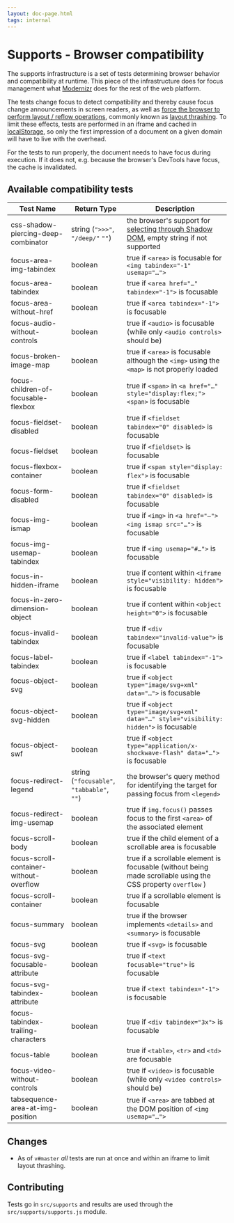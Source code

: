 ```yaml
---
layout: doc-page.html
tags: internal
---
```


# Supports - Browser compatibility

The supports infrastructure is a set of tests determining browser behavior and compatibility at runtime. This piece of the infrastructure does for focus management what [Modernizr](https://modernizr.com/) does for the rest of the web platform.

The tests change focus to detect compatibility and thereby cause focus change announcements in screen readers, as well as [force the browser to perform layout / reflow operations](https://gist.github.com/paulirish/5d52fb081b3570c81e3a#what-forces-layout--reflow), commonly known as [layout thrashing](http://kellegous.com/j/2013/01/26/layout-performance/). To limit these effects, tests are performed in an iframe and cached in [localStorage](https://developer.mozilla.org/en-US/docs/Web/API/Window/localStorage), so only the first impression of a document on a given domain will have to live with the overhead.

For the tests to run properly, the document needs to have focus during execution. If it does not, e.g. because the browser's DevTools have focus, the cache is invalidated.


## Available compatibility tests

| Test Name | Return Type | Description |
| --------- | ----------- | ----------- |
| css-shadow-piercing-deep-combinator | string (`">>>"`, `"/deep/"` `""`) | the browser's support for [selecting through Shadow DOM](http://dev.w3.org/csswg/css-scoping/#deep-combinator), empty string if not supported |
| focus-area-img-tabindex | boolean | true if `<area>` is focusable for `<img tabindex="-1" usemap="…">` |
| focus-area-tabindex | boolean | true if `<area href="…" tabindex="-1">` is focusable |
| focus-area-without-href | boolean | true if `<area tabindex="-1">` is focusable |
| focus-audio-without-controls | boolean | true if `<audio>` is focusable (while only `<audio controls>` should be) |
| focus-broken-image-map | boolean | true if `<area>` is focusable although the `<img>` using the `<map>` is not properly loaded |
| focus-children-of-focusable-flexbox | boolean | true if `<span>` in `<a href="…" style="display:flex;"><span>` is focusable |
| focus-fieldset-disabled | boolean | true if `<fieldset tabindex="0" disabled>` is focusable |
| focus-fieldset | boolean | true if `<fieldset>` is focusable |
| focus-flexbox-container | boolean | true if `<span style="display: flex">` is focusable |
| focus-form-disabled | boolean | true if `<fieldset tabindex="0" disabled>` is focusable |
| focus-img-ismap | boolean | true if `<img>` in `<a href="–"><img ismap src="…">` is focusable |
| focus-img-usemap-tabindex | boolean | true if `<img usemap="#…">` is focusable |
| focus-in-hidden-iframe | boolean | true if content within `<iframe style="visibility: hidden">` is focusable |
| focus-in-zero-dimension-object | boolean | true if content within `<object height="0">` is focusable |
| focus-invalid-tabindex | boolean | true if `<div tabindex="invalid-value">` is focusable |
| focus-label-tabindex | boolean | true if `<label tabindex="-1">` is focusable |
| focus-object-svg | boolean | true if `<object type="image/svg+xml" data="…">` is focusable |
| focus-object-svg-hidden | boolean | true if `<object type="image/svg+xml" data="…" style="visibility: hidden">` is focusable |
| focus-object-swf | boolean | true if `<object type="application/x-shockwave-flash" data="…">` is focusable |
| focus-redirect-legend | string (`"focusable"`, `"tabbable"`, `""`) | the browser's query method for identifying the target for passing focus from `<legend>`  |
| focus-redirect-img-usemap | boolean | true if `img.focus()` passes focus to the first `<area>` of the associated element |
| focus-scroll-body | boolean | true if the child element of a scrollable area is focusable |
| focus-scroll-container-without-overflow | boolean | true if a scrollable element is focusable (without being made scrollable using the CSS property `overflow` ) |
| focus-scroll-container | boolean | true if a scrollable element is focusable |
| focus-summary | boolean | true if the browser implements `<details>` and `<summary>` is focusable |
| focus-svg | boolean | true if `<svg>` is focusable |
| focus-svg-focusable-attribute | boolean | true if `<text focusable="true">` is focusable |
| focus-svg-tabindex-attribute | boolean | true if `<text tabindex="-1">` is focusable |
| focus-tabindex-trailing-characters | boolean | true if `<div tabindex="3x">` is focusable |
| focus-table | boolean | true if `<table>`, `<tr>` and `<td>` are focusable |
| focus-video-without-controls | boolean | true if `<video>` is focusable (while only `<video controls>` should be) |
| tabsequence-area-at-img-position | boolean | true if `<area>` are tabbed at the DOM position of `<img usemap="…">` |


## Changes

* As of `v#master` *all* tests are run at once and within an iframe to limit layout thrashing.


## Contributing

Tests go in `src/supports` and results are used through the `src/supports/supports.js` module.

